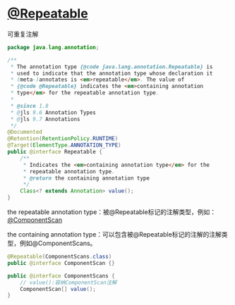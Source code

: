# [@Repeatable](/Repeatable )
可重复注解

```java
package java.lang.annotation;

/**
 * The annotation type {@code java.lang.annotation.Repeatable} is
 * used to indicate that the annotation type whose declaration it
 * (meta-)annotates is <em>repeatable</em>. The value of
 * {@code @Repeatable} indicates the <em>containing annotation
 * type</em> for the repeatable annotation type.
 *
 * @since 1.8
 * @jls 9.6 Annotation Types
 * @jls 9.7 Annotations
 */
@Documented
@Retention(RetentionPolicy.RUNTIME)
@Target(ElementType.ANNOTATION_TYPE)
public @interface Repeatable {
    /**
     * Indicates the <em>containing annotation type</em> for the
     * repeatable annotation type.
     * @return the containing annotation type
     */
    Class<? extends Annotation> value();
}
```

the repeatable annotation type：被@Repeatable标记的注解类型，例如：[@ComponentScan](/ComponentScan )

the containing annotation type：可以包含被@Repeatable标记的注解的注解类型，例如@ComponentScans。

```java
@Repeatable(ComponentScans.class)
public @interface ComponentScan {}

public @interface ComponentScans {
	// value():容纳ComponentScan注解
	ComponentScan[] value();
}
```

